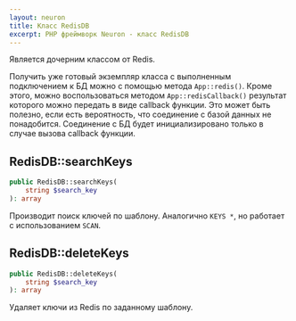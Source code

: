 ```yaml
---
layout: neuron
title: Класс RedisDB
excerpt: PHP фреймворк Neuron - класс RedisDB
---
```


Является дочерним классом от Redis.

Получить уже готовый экземпляр класса с выполненным подключением к БД можно с помощью метода `App::redis()`. Кроме этого, можно воспользоваться методом `App::redisCallback()` результат которого можно передать в виде callback функции. Это может быть полезно, если есть вероятность, что соединение с базой данных не понадобится. Соединение с БД будет инициализировано только в случае вызова callback функции.

## RedisDB::searchKeys

```php
public RedisDB::searchKeys(
    string $search_key
): array
```

Производит поиск ключей по шаблону. Аналогично `KEYS *`, но работает с использованием `SCAN`.

## RedisDB::deleteKeys

```php
public RedisDB::deleteKeys(
    string $search_key
): array
```

Удаляет ключи из Redis по заданному шаблону.
